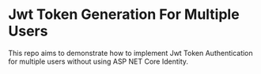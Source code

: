 # Jwt Token Generation For Multiple Users

This repo aims to demonstrate how to implement Jwt Token Authentication for multiple users without using ASP NET Core Identity.
